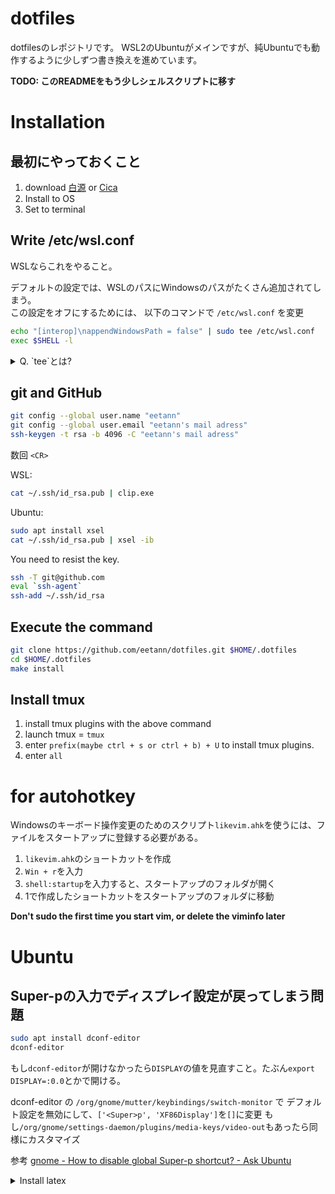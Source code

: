 # dotfiles  
dotfilesのレポジトリです。
WSL2のUbuntuがメインですが、純Ubuntuでも動作するように少しずつ書き換えを進めています。

**TODO: このREADMEをもう少しシェルスクリプトに移す**

# Installation
## 最初にやっておくこと
1. download [白源](https://github.com/yuru7/HackGen/releases) or 
[Cica](https://github.com/miiton/Cica)
2. Install to OS
3. Set to terminal

## Write /etc/wsl.conf
WSLならこれをやること。

デフォルトの設定では、WSLのパスにWindowsのパスがたくさん追加されてしまう。  
この設定をオフにするためには、
以下のコマンドで `/etc/wsl.conf` を変更
```sh
echo "[interop]\nappendWindowsPath = false" | sudo tee /etc/wsl.conf
exec $SHELL -l
```

<details>
<summary>Q. `tee`とは?</summary>
標準入力で受け取った内容をファイルに出力するコマンド。
</details>

## git and GitHub
```sh
git config --global user.name "eetann"
git config --global user.email "eetann's mail adress"
ssh-keygen -t rsa -b 4096 -C "eetann's mail adress"
```
数回 `<CR>`

WSL:
```sh
cat ~/.ssh/id_rsa.pub | clip.exe
```

Ubuntu:
```sh
sudo apt install xsel
cat ~/.ssh/id_rsa.pub | xsel -ib
```

You need to resist the key.

```sh
ssh -T git@github.com
eval `ssh-agent`
ssh-add ~/.ssh/id_rsa
```

## Execute the command

```sh
git clone https://github.com/eetann/dotfiles.git $HOME/.dotfiles
cd $HOME/.dotfiles
make install
```


## Install tmux

1. install tmux plugins with the above command
2. launch tmux = `tmux`
3. enter `prefix(maybe ctrl + s or ctrl + b) + U` to install tmux plugins.
4. enter `all`

# for autohotkey
Windowsのキーボード操作変更のためのスクリプト`likevim.ahk`を使うには、ファイルをスタートアップに登録する必要がある。

1. `likevim.ahk`のショートカットを作成
2. `Win + r`を入力
3. `shell:startup`を入力すると、スタートアップのフォルダが開く
4. 1で作成したショートカットをスタートアップのフォルダに移動


**Don't sudo the first time you start vim, or delete the viminfo later**

# Ubuntu
## Super-pの入力でディスプレイ設定が戻ってしまう問題
```sh
sudo apt install dconf-editor
dconf-editor
```

もし`dconf-editor`が開けなかったら`DISPLAY`の値を見直すこと。たぶん`export DISPLAY=:0.0`とかで開ける。

dconf-editor の
`/org/gnome/mutter/keybindings/switch-monitor` で
デフォルト設定を無効にして、`['<Super>p', 'XF86Display']`を`[]`に変更
もし`/org/gnome/settings-daemon/plugins/media-keys/video-out`もあったら同様にカスタマイズ

参考
[gnome - How to disable global Super-p shortcut? - Ask Ubuntu](https://askubuntu.com/questions/68463/how-to-disable-global-super-p-shortcut)


<details>
<summary>Install latex</summary>
```sh
yes | sudo apt install texlive-lang-cjk latexmk unzip
cd ~
mkdir ~/work
cd ~/work
curl -OL https://github.com/h-kitagawa/plistings/archive/master.zip
unzip master.zip
cd plistings-master
sudo mkdir -p /usr/share/texlive/texmf-dist/tex/latex/plistings
cd /usr/share/texlive/texmf-dist/tex/latex/plistings
sudo mv ~/work/plistings-master/plistings.sty .
mktexlsr
```

[jlisting](https://osdn.net/projects/mytexpert/downloads/26068/jlisting.sty.bz2/)
[dirtree](https://ctan.org/tex-archive/macros/generic/dirtree)
[matlab-prettifier](https://www.ctan.org/pkg/matlab-prettifier)


```sh
cd ~/work
bunzip2 jlisting.sty.bz2
sudo mv jlisting.sty /usr/share/texlive/texmf-dist/tex/latex/listings/.
cd /usr/share/texlive/texmf-dist/tex/latex/listings
chmod 644 jlisting.sty
sudo mktexlsr
cd ~/work
unzip dirtree.zip
cd dirtree
latex dirtree.ins
sudo mkdir -p /usr/share/texlive/texmf-dist/tex/latex/dirtree
sudo cp * /usr/share/texlive/texmf-dist/tex/latex/dirtree/.
cd /usr/share/texlive/texmf-dist/tex/latex/dirtree
chmod 644 dirtree.sty
sudo mktexlsr
cd ~/work
unzip matlab-prettifier.zip
cd matlab-prettifier
latex matlab-prettifier.ins
sudo mkdir -p /usr/share/texlive/texmf-dist/tex/latex/matlab-prettifier
sudo mv matlab-prettifier.sty /usr/share/texlive/texmf-dist/tex/latex/matlab-prettifier/.
cd /usr/share/texlive/texmf-dist/tex/latex/matlab-prettifier
chmod 644 matlab-prettifier.sty
sudo mktexlsr
```
</details>
